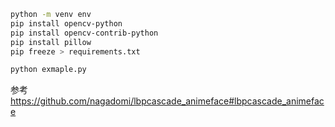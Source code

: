 ```bash
python -m venv env
pip install opencv-python
pip install opencv-contrib-python
pip install pillow
pip freeze > requirements.txt

python exmaple.py 
```

参考
https://github.com/nagadomi/lbpcascade_animeface#lbpcascade_animeface
